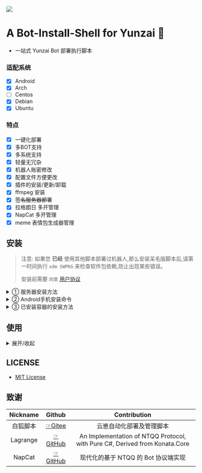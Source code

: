 ![](https://socialify.git.ci/misaka20002/Bot-Install-Shell/image?custom_description=A+Bot-Install-Shell+for+Yunzai.&description=1&font=KoHo&forks=1&issues=1&language=1&name=1&owner=1&pattern=Circuit+Board&pulls=1&stargazers=1&theme=Auto)

# A Bot-Install-Shell for Yunzai 🍓

- 一站式 Yunzai Bot 部署执行脚本

### 适配系统
- [x] Android
- [x] Arch
- [ ] Centos
- [x] Debian
- [x] Ubuntu

### 特点
- [x] 一键化部署
- [x] 多BOT支持
- [x] 多系统支持
- [x] 轻量无冗杂
- [x] 机器人账密修改
- [x] 配置文件方便更改
- [x] 插件的安装/更新/卸载
- [x] ffmpeg 安装
- [x] ~~签名服务器部署~~
- [x] 拉格朗日 多开管理
- [x] NapCat 多开管理
- [x] meme 表情包生成器管理

## 安装

> 注意: 如果您 **已经** 使用其他脚本部署过机器人,那么安装呆毛版脚本后,请第一时间执行 `xdm SWPKG` 来检查软件包依赖,防止出现某些错误。
>
> 安装前需要 `同意` [用户协议](./Manage/用户协议.txt)

<details ><summary>① 服务器安装方法</summary>


<details ><summary>购买服务器</summary>

- 纯小白推荐买一个 38元/年的2核2GB 或 188元/年的2核4GB 的[华为云（该链接无任何推广AFF）](https://activity.huaweicloud.com/discount_area_v5/index.html?utm_adplace=ecs-xsfwq_guanggao1)，使用Ubuntu24+镜像开机后，学习[使用SSH登陆服务器](https://www.bing.com/search?q=Termius%E4%BD%BF%E7%94%A8SSH%E7%99%BB%E9%99%86%E6%9C%8D%E5%8A%A1%E5%99%A8)然后输入以下命令：

</details>



##### 服务器安装命令

```sh
su
bash <(curl -sL https://gitee.com/Misaka21011/Yunzai-Bot-Shell/raw/master/install.sh)
# 或
bash <(curl -sL https://github.com/misaka20002/Bot-Install-Shell/raw/master/install.sh)
```

- 使用 `xdm` 命令打开呆毛版脚本
- 选择 `TRSS-Yunzai` 并 `回车` 来安装TRSS崽
- 返回主页，选择 `拉格朗日` 或者 `NapCat` 安装、配置接口后启动  `拉格朗日` 或者 `NapCat` 
- 首次启动使用前台启动 `TRSS-Yunzai` ，成功连接上bot之后发送 `#设置主人`，待稳定运行后按 `ctrl+c` 退出前台，从 `xdm` 中使用后台启动。（前台启动不能关闭控制台，否则机器人会关闭，所以稳定运行后，改用后台启动）
- 在后台正常启动后，可以选择自己喜欢的插件安装啦~

</details>

<details ><summary>② Android手机安装命令</summary>

##### 安卓手机

 ###### 按照此文档部署

> [部署文档地址](./Markdown/Tmoe.md)
> 
> [文件管理文档地址](./Markdown/MT-Termux.md)

</details>

<details ><summary>③ 已安装容器的安装方法</summary>

##### 已安装容器

###### 注意:除非您知道您在干什么,否则请不要使用该项!!!

```sh
bash <(curl -sL https://gitee.com/Misaka21011/Yunzai-Bot-Shell/raw/master/install.sh)
# 或
bash <(curl -sL https://github.com/misaka20002/Bot-Install-Shell/raw/master/install.sh)
```

</details>

## 使用

<details ><summary>展开/收起</summary>

- 打开呆毛版脚本的命令
    ```sh
    xdm
    ```
- 获取呆毛版脚本帮助的命令
    ```sh
    xdm help
    ```
- 修复呆毛版脚本打不开的命令
    ```sh
    bash <(curl -sL https://gitee.com/Misaka21011/Yunzai-Bot-Shell/raw/master/install.sh)
    #或
    bash <(curl -sL https://github.com/misaka20002/Bot-Install-Shell/raw/master/install.sh)
    ```
- 删除呆毛版脚本的命令
    ```sh
    rm /usr/local/bin/xdm
    ```

</details>

## LICENSE

- [MIT License](./LICENSE)


## 致谢

| Nickname | Github | Contribution |
| :--------: | :--------: | :--------: |
| 白狐脚本 | [☞Gitee](https://gitee.com/baihu433/Yunzai-Bot-Shell) | 云崽自动化部署及管理脚本 |
| Lagrange | [☞GitHub](https://github.com/LagrangeDev/Lagrange.Core) | An Implementation of NTQQ Protocol, with Pure C#, Derived from Konata.Core |
| NapCat | [☞GitHub](https://napneko.github.io/) | 现代化的基于 NTQQ 的 Bot 协议端实现 |
